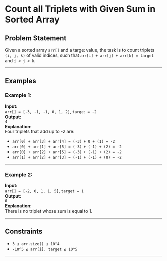 # Count all Triplets with Given Sum in Sorted Array

## Problem Statement
Given a sorted array `arr[]` and a target value, the task is to count triplets `(i, j, k)` of valid indices, such that `arr[i] + arr[j] + arr[k] = target` and `i < j < k`.

---

## Examples

### Example 1:
**Input:**  
`arr[] = [-3, -1, -1, 0, 1, 2]`, `target = -2`  
**Output:**  
`4`  
**Explanation:**  
Four triplets that add up to -2 are:  
- `arr[0] + arr[3] + arr[4] = (-3) + 0 + (1) = -2`
- `arr[0] + arr[1] + arr[5] = (-3) + (-1) + (2) = -2`
- `arr[0] + arr[2] + arr[5] = (-3) + (-1) + (2) = -2`
- `arr[1] + arr[2] + arr[3] = (-1) + (-1) + (0) = -2`

---

### Example 2:
**Input:**  
`arr[] = [-2, 0, 1, 1, 5]`, `target = 1`  
**Output:**  
`0`  
**Explanation:**  
There is no triplet whose sum is equal to 1.

---

## Constraints
- `3 ≤ arr.size() ≤ 10^4`
- `-10^5 ≤ arr[i], target ≤ 10^5`

---